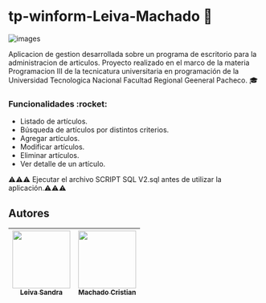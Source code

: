 # tp-winform-Leiva-Machado :robot:
![images](https://user-images.githubusercontent.com/56597872/190927363-e6f96cdb-796f-4708-ae97-d323b9fc24b4.jpg)

Aplicacion de gestion desarrollada sobre un programa de escritorio para la administracion de articulos. Proyecto realizado en el marco de la materia Programacion III de la tecnicatura universitaria en programación de la Universidad Tecnologica Nacional Facultad Regional Geeneral Pacheco. :mortar_board:

<h3 style="font-size: bold"> Funcionalidades :rocket:</h3>
<ul>
 <li>Listado de artículos.</li>
 <li>Búsqueda de artículos por distintos criterios.</li>
 <li>Agregar artículos.</li>
 <li>Modificar artículos.</li>
 <li>Eliminar artículos.</li>
 <li>Ver detalle de un artículo.</li>
</ul>

⚠️⚠️⚠️ Ejecutar el archivo SCRIPT SQL V2.sql antes de utilizar la aplicación.⚠️⚠️⚠️

## Autores

| [<img src="https://avatars.githubusercontent.com/u/105830363?v=4" width=115><br><sub>Leiva Sandra</sub>](https://github.com/SanUtn) |  [<img src="https://avatars.githubusercontent.com/u/56597872?v=4" width=115><br><sub>Machado Cristian</sub>](https://github.com/cmachado17) |  
| :---: | :---: |
